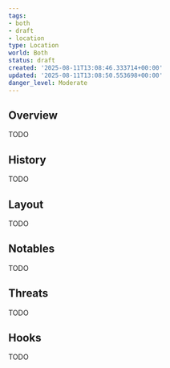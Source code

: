 ```yaml
---
tags:
- both
- draft
- location
type: Location
world: Both
status: draft
created: '2025-08-11T13:08:46.333714+00:00'
updated: '2025-08-11T13:08:50.553698+00:00'
danger_level: Moderate
---
```



## Overview

TODO
## History

TODO
## Layout

TODO
## Notables

TODO
## Threats

TODO
## Hooks

TODO
